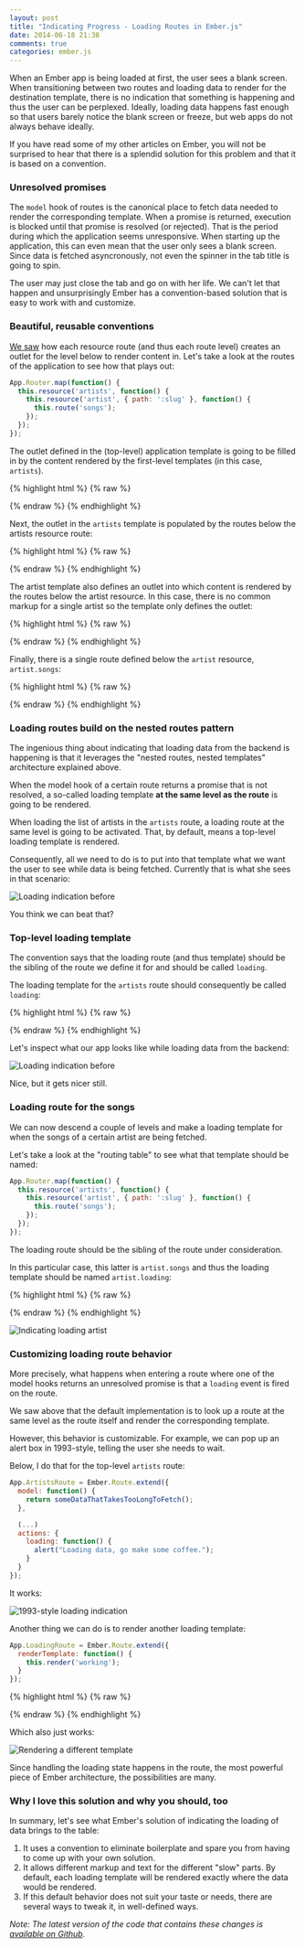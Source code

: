 ```yaml
---
layout: post
title: "Indicating Progress - Loading Routes in Ember.js"
date: 2014-06-18 21:38
comments: true
categories: ember.js
---
```


When an Ember app is being loaded at first, the user sees a blank screen. When
transitioning between two routes and loading data to render for the destination
template, there is no indication that something is happening and thus the user can
be perplexed. Ideally, loading data happens fast enough so that users barely
notice the blank screen or freeze, but web apps do not always behave ideally.

If you have read some of my other articles on Ember, you will not be surprised
to hear that there is a splendid solution for this problem and that it is based
on a convention.

### Unresolved promises

The `model` hook of routes is the canonical place to fetch data needed
to render the corresponding template. When a promise is returned, execution is
blocked until that promise is resolved (or rejected). That is the period during
which the application seems unresponsive. When starting up the application,
this can even mean that the user only sees a blank screen. Since data is fetched
asyncronously, not even the spinner in the tab title is going to spin.

The user may just close the tab and go on with her life. We can't let that
happen and unsurprisingly Ember has a convention-based solution that is easy to
work with and customize.

### Beautiful, reusable conventions

[We saw][1] how each resource route (and thus each route level) creates an
outlet for the level below to render content in. Let's take a look at the routes
of the application to see how that plays out:

``` javascript
App.Router.map(function() {
  this.resource('artists', function() {
    this.resource('artist', { path: ':slug' }, function() {
      this.route('songs');
    });
  });
});
```

The outlet defined in the (top-level) application template is going to be filled
in by the content rendered by the first-level templates (in this case, `artists`).

{% highlight html %}
{% raw %}
<script type="text/x-handlebars">
  <div class="container">
    <div class="page-header">
      {{#link-to "index"}}
        <h1>Rock & Roll<small> with Ember.js</small></h1>
      {{/link-to}}
    </div>
    <div class="row">
      {{outlet}}
    </div>
  </div>
</script>
{% endraw %}
{% endhighlight %}

Next, the outlet in the `artists` template is populated by the routes below the
artists resource route:

{% highlight html %}
{% raw %}
<script type="text/x-handlebars" data-template-name="artists">
  <div class="col-md-4">
    (list of artists)
  </div>
  <div class="col-md-8">
    <div class="list-group">
      {{outlet}}
    </div>
  </div>
</script>
{% endraw %}
{% endhighlight %}

The artist template also defines an outlet into which content is rendered by
the routes below the artist resource. In this case, there is no common markup
for a single artist so the template only defines the outlet:

{% highlight html %}
{% raw %}
<script type="text/x-handlebars" data-template-name="artist">
  {{outlet}}
</script>
{% endraw %}
{% endhighlight %}

Finally, there is a single route defined below the `artist` resource, `artist.songs`:

{% highlight html %}
{% raw %}
<script type="text/x-handlebars" data-template-name="artist/songs">
  (...)
  {{#each sortedSongs}}
    <div class="list-group-item">
      {{title}}
      {{star-rating ...}}
    </div>
  {{/each}}
  (...)
</script>
{% endraw %}
{% endhighlight %}

### Loading routes build on the nested routes pattern

The ingenious thing about indicating that loading data from the backend is
happening is that it leverages the "nested routes, nested templates"
architecture explained above.

When the model hook of a certain route returns a promise that is not resolved, a
so-called loading template **at the same level as the route** is going to be
rendered.

When loading the list of artists in the `artists` route, a loading route at the
same level is going to be activated. That, by default, means a top-level loading
template is rendered.

Consequently, all we need to do is to put into that template what we want the user to see
while data is being fetched. Currently that is what she sees in that scenario:

![Loading indication before](/images/posts/loading-routes/top-level-loading-indication-before.png)

You think we can beat that?

### Top-level loading template

The convention says that the loading route (and thus template) should be the
sibling of the route we define it for and should be called `loading`.

The loading template for the `artists` route should consequently be called
`loading`:

{% highlight html %}
{% raw %}
<script type="text/x-handlebars" data-template-name="loading">
  <div class="loading-pane">
    <div class="loading-message">
      Loading stuff, please have a cold beer.
      <div class="spinner"></div>
    </div>
  </div>
</script>
{% endraw %}
{% endhighlight %}

Let's inspect what our app looks like while loading data from the backend:

![Loading indication before](/images/posts/loading-routes/top-level-loading-indication-after.png)

Nice, but it gets nicer still.

### Loading route for the songs

We can now descend a couple of levels and make a loading template for when the
songs of a certain artist are being fetched.

Let's take a look at the "routing table" to see what that template should be
named:

```js
App.Router.map(function() {
  this.resource('artists', function() {
    this.resource('artist', { path: ':slug' }, function() {
      this.route('songs');
    });
  });
});
```

The loading route should be the sibling of the route under consideration.

In this particular case, this latter is `artist.songs` and thus the loading
template should be named `artist.loading`:

{% highlight html %}
{% raw %}
<script type="text/x-handlebars" data-template-name="artist/loading">
  <div class="loading-pane">
    <div class="loading-message">
      Loading the artist, please have an organic orange juice.
    </div>
    <div class="spinner"></div>
  </div>
</script>
{% endraw %}
{% endhighlight %}

![Indicating loading artist](/images/posts/loading-routes/artist-loading-indication.png)

### Customizing loading route behavior

More precisely, what happens when entering a route where one of the model hooks
returns an unresolved promise is that a `loading` event is fired on the
route.

We saw above that the default implementation is to look up a route at the same
level as the route itself and render the corresponding template.

However, this behavior is customizable. For example, we can pop up an alert box
in 1993-style, telling the user she needs to wait.

Below, I do that for the top-level `artists` route:

```js
App.ArtistsRoute = Ember.Route.extend({
  model: function() {
    return someDataThatTakesTooLongToFetch();
  },

  (...)
  actions: {
    loading: function() {
      alert("Loading data, go make some coffee.");
    }
  }
});
```

It works:

![1993-style loading indication](/images/posts/loading-routes/top-level-loading-with-alert.png)

Another thing we can do is to render another loading template:

```js
App.LoadingRoute = Ember.Route.extend({
  renderTemplate: function() {
    this.render('working');
  }
});
```

{% highlight html %}
{% raw %}
<script type="text/x-handlebars" data-template-name="working">
  <div class="loading-pane">
    <div class="loading-message">
      I work hard while you play hard.
      <div class="spinner"></div>
    </div>
  </div>
</script>
{% endraw %}
{% endhighlight %}

Which also just works:

![Rendering a different template](/images/posts/loading-routes/top-level-different-template.png)

Since handling the loading state happens in the route, the most powerful piece
of Ember architecture, the possibilities are many.

### Why I love this solution and why you should, too

In summary, let's see what Ember's solution of indicating the loading of data
brings to the table:

1. It uses a convention to eliminate boilerplate and spare you from having to
   come up with your own solution.
1. It allows different markup and text for the different "slow" parts. By
   default, each loading template will be rendered exactly where the data would
   be rendered.
1. If this default behavior does not suit your taste or needs, there are several
   ways to tweak it, in well-defined ways.

*Note: The latest version of the code that contains these changes is [available on Github][2].*

[1]: /2014/02/26/a-common-resource-route-pattern-in-ember-dot-js.html
[2]: https://github.com/balinterdi/rock-and-roll/releases/tag/loading-routes
